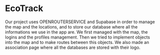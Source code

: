 # EcoTrack

Our project uses OPENROUTERSERVICE and Supabase in order to manage the map and the locations, and to store our database where all the informations we use in the app are.
We first managed with the map, the logins and the profiles management. 
Then we tried to implement objects into the map and to make routes between this objects.
We also made an association page where all the databases are stored with their logo.
